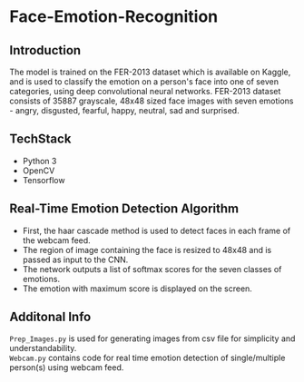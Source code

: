 # Face-Emotion-Recognition

## Introduction

The model is trained on the FER-2013 dataset which is available on Kaggle, and is used to classify the emotion on a person's face into one of seven categories, using deep convolutional neural networks.
FER-2013 dataset consists of 35887 grayscale, 48x48 sized face images with seven emotions - angry, disgusted, fearful, happy, neutral, sad and surprised.


## TechStack
* Python 3
* OpenCV
* Tensorflow

## Real-Time Emotion Detection Algorithm
* First, the haar cascade method is used to detect faces in each frame of the webcam feed.
* The region of image containing the face is resized to 48x48 and is passed as input to the CNN.
* The network outputs a list of softmax scores for the seven classes of emotions.
* The emotion with maximum score is displayed on the screen.


## Additonal Info
`Prep_Images.py` is used for generating images from csv file for simplicity and understandability.<br />
`Webcam.py` contains code for real time emotion detection of single/multiple person(s) using webcam feed.
